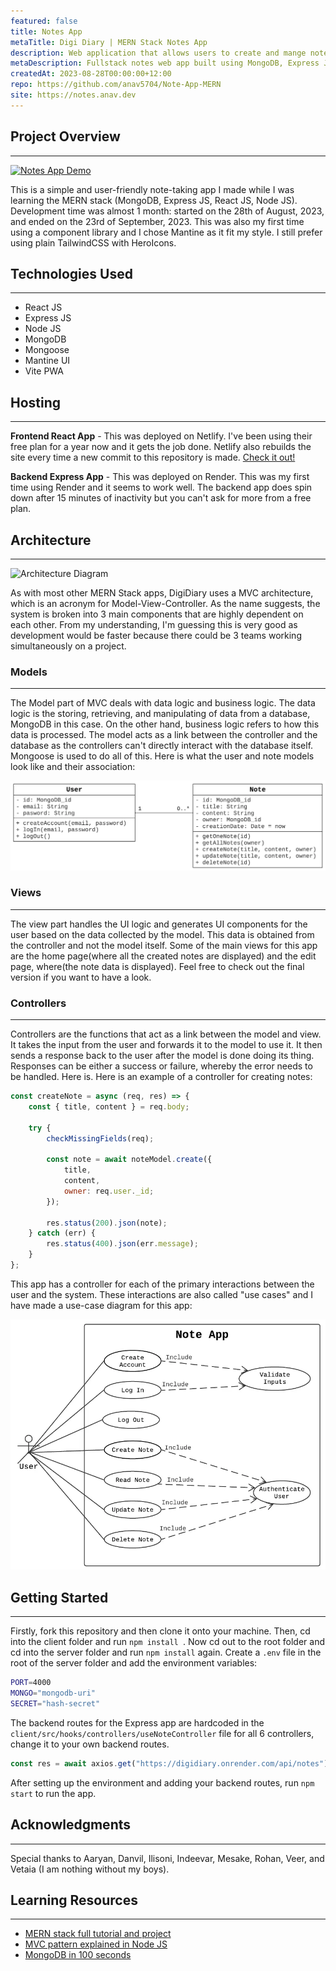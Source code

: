 ```yaml
---
featured: false
title: Notes App
metaTitle: Digi Diary | MERN Stack Notes App
description: Web application that allows users to create and mange notes.
metaDescription: Fullstack notes web app built using MongoDB, Express JS, React JS, Node JS with the frontend hosted on Vercel and backend hosted on Render.
createdAt: 2023-08-28T00:00:00+12:00
repo: https://github.com/anav5704/Note-App-MERN
site: https://notes.anav.dev
---
```


## Project Overview

---

[![Notes App Demo](./images/notes-app-demo.webp)](https://notes.anav.dev)

This is a simple and user-friendly note-taking app I made while I was learning the MERN stack (MongoDB, Express JS, React JS, Node JS). Development time was almost 1 month: started on the 28th of August, 2023, and ended on the 23rd of September, 2023. This was also my first time using a component library and I chose Mantine as it fit my style. I still prefer using plain TailwindCSS with HeroIcons.

## Technologies Used

---

-   React JS
-   Express JS
-   Node JS
-   MongoDB
-   Mongoose
-   Mantine UI
-   Vite PWA

## Hosting

---

**Frontend React App** - This was deployed on Netlify. I've been using their free plan for a year now and it gets the job done. Netlify also rebuilds the site every time a new commit to this repository is made. [Check it out!](https://digidiary.netlify.app/)

**Backend Express App** - This was deployed on Render. This was my first time using Render and it seems to work well. The backend app does spin down after 15 minutes of inactivity but you can't ask for more from a free plan.

## Architecture

---

![Architecture Diagram](./images/notes-app-architecture.webp)

As with most other MERN Stack apps, DigiDiary uses a MVC architecture, which is an acronym for Model-View-Controller. As the name suggests, the system is broken into 3 main components that are highly dependent on each other. From my understanding, I'm guessing this is very good as development would be faster because there could be 3 teams working simultaneously on a project.

### Models

---

The Model part of MVC deals with data logic and business logic. The data logic is the storing, retrieving, and manipulating of data from a database, MongoDB in this case. On the other hand, business logic refers to how this data is processed. The model acts as a link between the controller and the database as the controllers can't directly interact with the database itself. Mongoose is used to do all of this. Here is what the user and note models look like and their association:

![Class diagram](./images/notes-app-class-diagram.webp)

### Views

---

The view part handles the UI logic and generates UI components for the user based on the data collected by the model. This data is obtained from the controller and not the model itself. Some of the main views for this app are the home page(where all the created notes are displayed) and the edit page, where(the note data is displayed).
Feel free to check out the final version if you want to have a look.

</details>

### Controllers

---

Controllers are the functions that act as a link between the model and view. It takes the input from the user and forwards it to the model to use it. It then sends a response back to the user after the model is done doing its thing. Responses can be either a success or failure, whereby the error needs to be handled. Here is. Here is an example of a controller for creating notes:

```js
const createNote = async (req, res) => {
    const { title, content } = req.body;

    try {
        checkMissingFields(req);

        const note = await noteModel.create({
            title,
            content,
            owner: req.user._id;
        });

        res.status(200).json(note);
    } catch (err) {
        res.status(400).json(err.message);
    }
};
```

This app has a controller for each of the primary interactions between the user and the system. These interactions are also called "use cases" and I have made a use-case diagram for this app:

![Use case diagram](./images/notes-app-usecase-diagram.webp)

## Getting Started

---

Firstly, fork this repository and then clone it onto your machine. Then, cd into the client folder and run `npm install `. Now cd out to the root folder and cd into the server folder and run `npm install` again. Create a `.env` file in the root of the server folder and add the environment variables:

```sh
PORT=4000
MONGO="mongodb-uri"
SECRET="hash-secret"
```

The backend routes for the Express app are hardcoded in the `client/src/hooks/controllers/useNoteController` file for all 6 controllers, change it to your own backend routes.

```js
const res = await axios.get("https://digidiary.onrender.com/api/notes");
```

After setting up the environment and adding your backend routes, run `npm start` to run the app.

## Acknowledgments

---

Special thanks to Aaryan, Danvil, Ilisoni, Indeevar, Mesake, Rohan, Veer, and Vetaia (I am nothing without my boys).

## Learning Resources

---

-   [MERN stack full tutorial and project](https://www.youtube.com/watch?v=CvCiNeLnZ00)
-   [MVC pattern explained in Node JS](https://www.youtube.com/watch?v=bQuBlR0T5cc)
-   [MongoDB in 100 seconds](https://www.youtube.com/watch?v=-bt_y4Loofg)
